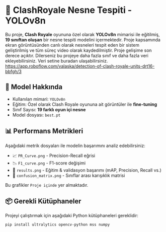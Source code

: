 # 🏹 ClashRoyale Nesne Tespiti - YOLOv8n

Bu proje, **Clash Royale** oyununa özel olarak **YOLOv8n** mimarisi ile eğitilmiş, **19 sınıftan oluşan** bir nesne tespiti modelini içermektedir. Proje kapsamında ekran görüntüsünden canlı olarak nesneleri tespit eden bir sistem geliştirilmiş ve tüm süreç video olarak kaydedilmiştir. Proje gelişime son derece açıktır. Dilerseniz bu projeye daha fazla sınıf ve daha fazla veri ekleyebilirsiniz. Veri setine buradan ulaşabilirsiniz. https://app.roboflow.com/valaska/detection-of-clash-royale-units-drt16-bbfgh/3

## 🧠 Model Hakkında

- Kullanılan mimari: `YOLOv8n`
- Eğitim: Özel olarak Clash Royale oyununa ait görüntüler ile **fine-tuning**
- Sınıf Sayısı: **19 farklı oyun içi nesne**
- Model dosyası: `best.pt`

## 📊 Performans Metrikleri

Aşağıdaki metrik dosyaları ile modelin başarımını analiz edebilirsiniz:

- 📈 `PR_Curve.png` - Precision-Recall eğrisi
- 📉 `F1_curve.png` - F1-score değişimi
- 🧾 `results.png` - Eğitim & validasyon başarımı (mAP, Precision, Recall vs.)
- 🔀 `confusion_matrix.png` - Sınıflar arası karışıklık matrisi

Bu grafikler `Proje içinde` yer almaktadır.

## 📦 Gerekli Kütüphaneler

Projeyi çalıştırmak için aşağıdaki Python kütüphaneleri gereklidir:

```bash
pip install ultralytics opencv-python mss numpy
